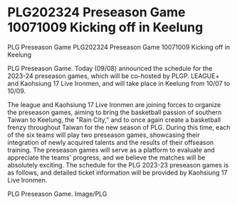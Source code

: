 #  PLG202324 Preseason Game 10071009 Kicking off in Keelung

PLG Preseason Game 
  PLG202324 Preseason Game 10071009 Kicking off in Keelung

PLG Preseason Game. Today (09/08) announced the schedule for the 2023-24 preseason games, which will be co-hosted by PLGP. LEAGUE+ and Kaohsiung 17 Live Ironmen, and will take place in Keelung from 10/07 to 10/09.

The league and Kaohsiung 17 Live Ironmen are joining forces to organize the preseason games, aiming to bring the basketball passion of southern Taiwan to Keelung, the "Rain City," and to once again create a basketball frenzy throughout Taiwan for the new season of PLG. During this time, each of the six teams will play two preseason games, showcasing their integration of newly acquired talents and the results of their offseason training. The preseason games will serve as a platform to evaluate and appreciate the teams' progress, and we believe the matches will be absolutely exciting. The schedule for the PLG 2023-23 preseason games is as follows, and detailed ticket information will be provided by Kaohsiung 17 Live Ironmen.

PLG Preseason Game. Image/PLG
